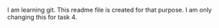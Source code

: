 I am learning git. This readme file is created for that purpose.
I am only changing this for task 4.
